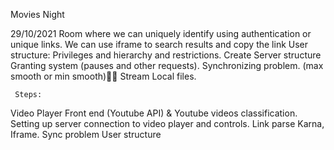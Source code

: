 Movies Night

29/10/2021
Room where we can uniquely identify using authentication or unique links.
We can use iframe to search results and copy the link
User structure: Privileges and hierarchy and restrictions.
Create Server structure
Granting system (pauses and other requests).
Synchronizing problem. (max smooth or min smooth)🐱‍🚀
Stream Local files.

     Steps:
Video Player Front end (Youtube API) & Youtube videos classification.
Setting up server connection to video player and controls.
Link parse Karna, Iframe.
Sync problem
User structure



